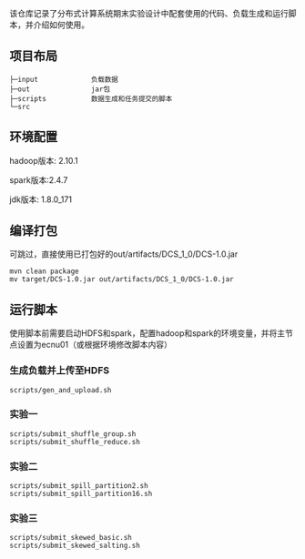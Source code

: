 该仓库记录了分布式计算系统期末实验设计中配套使用的代码、负载生成和运行脚本，并介绍如何使用。

## 项目布局
```
├─input             负载数据
├─out               jar包
├─scripts           数据生成和任务提交的脚本
└─src
```
## 环境配置
hadoop版本: 2.10.1						

spark版本:2.4.7

jdk版本: 1.8.0_171
## 编译打包

可跳过，直接使用已打包好的out/artifacts/DCS_1_0/DCS-1.0.jar

```shell
mvn clean package
mv target/DCS-1.0.jar out/artifacts/DCS_1_0/DCS-1.0.jar
```

## 运行脚本
使用脚本前需要启动HDFS和spark，配置hadoop和spark的环境变量，并将主节点设置为ecnu01（或根据环境修改脚本内容）

### 生成负载并上传至HDFS
```
scripts/gen_and_upload.sh
```

### 实验一
```
scripts/submit_shuffle_group.sh
scripts/submit_shuffle_reduce.sh
```

### 实验二
```
scripts/submit_spill_partition2.sh
scripts/submit_spill_partition16.sh
```

### 实验三
```
scripts/submit_skewed_basic.sh
scripts/submit_skewed_salting.sh
```